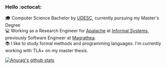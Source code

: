 ### Hello :octocat: 

:mortar_board: Computer Science Bachelor by [UDESC](https://www.udesc.br/international), currently pursuing my Master's Degree<br>
:computer: Working as a Research Engineer for [Apalache](https://github.com/informalsystems/apalache/) at [Informal Systems](https://github.com/informalsystems/), previously Software Engineer at [Magrathea](https://github.com/magrathealabs/).<br>
:books: I like to study formal methods and programming languages. I'm currently working with TLA+ on my master thesis.<br>

[![Anurag's github stats](https://github-readme-stats.vercel.app/api?username=gabrielamafra)](https://github.com/anuraghazra/github-readme-stats)
